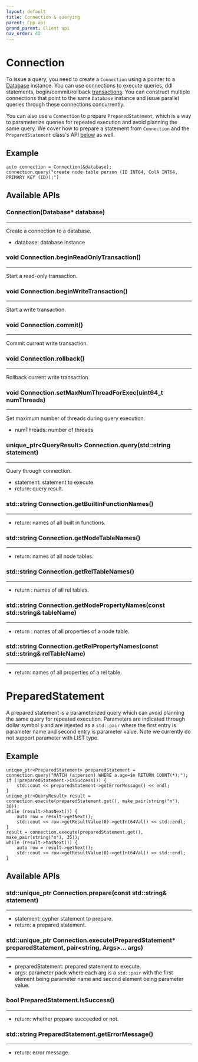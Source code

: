 ```yaml
---
layout: default
title: Connection & querying
parent: Cpp api
grand_parent: Client api
nav_order: 42
---
```


# Connection

To issue a query, you need to create a `Connection` using a pointer to 
a [Database](database.md) instance. You can use connections
to execute queries, ddl statements, begin/commit/rollback [transactions](../transactions.md).
You can construct multiple connections that point to the same `Database`
instance and issue parallel queries through these connections concurrently.

You can also use a `Connection` to prepare `PreparedStatement`, which
is a way to parameterize queries for repeated execution
and avoid planning the same query. We cover how to prepare
a statement from `Connection` and the `PreparedStatement` class's API
[below](#preparedstatement) as well.


## Example
```
auto connection = Connection(&database);
connection.query("create node table person (ID INT64, ColA INT64, PRIMARY KEY (ID));")
```

## Available APIs

### Connection(Database* database)
---
Create a connection to a database.
- database: database instance

### void Connection.beginReadOnlyTransaction()
---
Start a read-only transaction.

### void Connection.beginWriteTransaction()
---
Start a write transaction.

### void Connection.commit()
---
Commit current write transaction.

### void Connection.rollback()
---
Rollback current write transaction.

### void Connection.setMaxNumThreadForExec(uint64_t numThreads)
---
Set maximum number of threads during query execution.
- numThreads: number of threads 

### unique_ptr\<QueryResult\> Connection.query(std::string statement)
---
Query through connection.
- statement: statement to execute.
- return: query result.

### std::string Connection.getBuiltInFunctionNames()
---
- return: names of all built in functions.

### std::string Connection.getNodeTableNames()
---
- return: names of all node tables.

### std::string Connection.getRelTableNames()
---
- return : names of all rel tables.

### std::string Connection.getNodePropertyNames(const std::string& tableName)
---
- return : names of all properties of a node table.

### std::string Connection.getRelPropertyNames(const std::string& relTableName)
---
- return: names of all properties of a rel table.
# PreparedStatement

A prepared statement is a parameterized query which can avoid planning the same query for repeated execution. Parameters are indicated through dollar symbol `$` and are injested as a `std::pair` where the first entry is parameter name and second entry is parameter value. Note we currently do not support parameter with LIST type.

## Example
```
unique_ptr<PreparedStatement> preparedStatement = connection.query("MATCH (a:person) WHERE a.age=$n RETURN COUNT(*);");
if (!preparedStatement->isSuccess()) {
    std::cout << preparedStatement->getErrorMessage() << endl;
}
unique_ptr<QueryResult> result = connection.execute(preparedStatement.get(), make_pair(string("n"), 30));
while (result->hasNext()) {
    auto row = result->getNext();
    std::cout << row->getResultValue(0)->getInt64Val() << std::endl;
}
result = connection.execute(preparedStatement.get(), make_pair(string("n"), 35));
while (result->hasNext()) {
    auto row = result->getNext();
    std::cout << row->getResultValue(0)->getInt64Val() << std::endl;
}
```

## Available APIs

### std::unique_ptr<PreparedStatement> Connection.prepare(const std::string& statement)
---
- statement: cypher statement to prepare.
- return: a prepared statement.

### std::unique_ptr<QueryResult> Connection.execute(PreparedStatement* preparedStatement, pair<string, Args>... args)
---
- preparedStatement: prepared statement to execute.
- args: parameter pack where each arg is a `std::pair` with the first element being parameter name and second element being parameter value.

### bool PreparedStatement.isSuccess()
---
- return: whether prepare succeeded or not.

### std::string PreparedStatement.getErrorMessage()
---
- return: error message.

